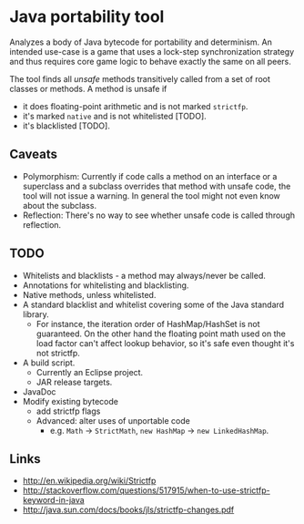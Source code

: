 # Java portability tool #

Analyzes a body of Java bytecode for portability and determinism. An intended use-case is a game that uses a lock-step synchronization strategy and thus requires core game logic to behave exactly the same on all peers.

The tool finds all _unsafe_ methods transitively called from a set of root classes or methods. A method is unsafe if

* it does floating-point arithmetic and is not marked `strictfp`.
* it's marked `native` and is not whitelisted [TODO].
* it's blacklisted [TODO].

## Caveats ##

* Polymorphism: Currently if code calls a method on an interface or a superclass and a subclass overrides that method with unsafe code, the tool will not issue a warning. In general the tool might not even know about the subclass.
* Reflection: There's no way to see whether unsafe code is called through reflection.

## TODO ##

* Whitelists and blacklists - a method may always/never be called.
* Annotations for whitelisting and blacklisting.
* Native methods, unless whitelisted.
* A standard blacklist and whitelist covering some of the Java standard library.
  - For instance, the iteration order of HashMap/HashSet is not guaranteed.
    On the other hand the floating point math used on the load factor can't
    affect lookup behavior, so it's safe even thought it's not strictfp.
* A build script.
  - Currently an Eclipse project.
  - JAR release targets.
* JavaDoc
* Modify existing bytecode
  - add strictfp flags
  - Advanced: alter uses of unportable code
    - e.g. `Math` -> `StrictMath`, `new HashMap` -> `new LinkedHashMap`.

## Links ##

* http://en.wikipedia.org/wiki/Strictfp
* http://stackoverflow.com/questions/517915/when-to-use-strictfp-keyword-in-java
* http://java.sun.com/docs/books/jls/strictfp-changes.pdf

